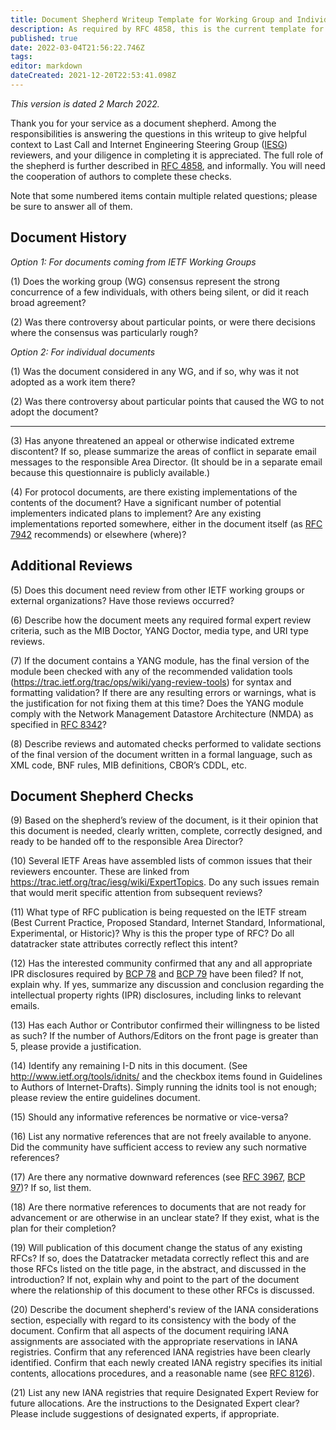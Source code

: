 ```yaml
---
title: Document Shepherd Writeup Template for Working Group and Individual Submissions
description: As required by RFC 4858, this is the current template for the Document Shepherd Write-Up. Changes are expected over time.
published: true
date: 2022-03-04T21:56:22.746Z
tags: 
editor: markdown
dateCreated: 2021-12-20T22:53:41.098Z
---
```


*This version is dated 2 March 2022.*

Thank you for your service as a document shepherd. Among the responsibilities is answering the questions in this writeup to give helpful context to Last Call and Internet Engineering Steering Group ([IESG](https://www.ietf.org/about/groups/iesg/)) reviewers, and your diligence in completing it is appreciated. The full role of the shepherd is further described in [RFC 4858](https://www.rfc-editor.org/rfc/rfc4858.html), and informally. You will need the cooperation of authors to complete these checks.

Note that some numbered items contain multiple related questions; please be sure to answer all of them.

## Document History
*Option 1: For documents coming from IETF Working Groups*

(1) Does the working group (WG) consensus represent the strong concurrence of a few individuals, with others being silent, or did it reach broad agreement?

(2) Was there controversy about particular points, or were there decisions where the consensus was particularly rough? 

*Option 2: For individual documents*

(1) Was the document considered in any WG, and if so, why was it not adopted as a work item there?
 
(2) Was there controversy about particular points that caused the WG to not adopt the document?

---
 
(3) Has anyone threatened an appeal or otherwise indicated extreme discontent? If so, please summarize the areas of conflict in separate email messages to the responsible Area Director. (It should be in a separate email because this questionnaire is publicly available.) 

(4) For protocol documents, are there existing implementations of the contents of the document? Have a significant number of potential implementers indicated plans to implement? Are any existing implementations reported somewhere, either in the document itself (as [RFC 7942](https://www.rfc-editor.org/rfc/rfc7942.html) recommends) or elsewhere (where)?

## Additional Reviews

(5) Does this document need review from other IETF working groups or external organizations? Have those reviews occurred?

(6) Describe how the document meets any required formal expert review criteria, such as the MIB Doctor, YANG Doctor, media type, and URI type reviews. 

(7) If the document contains a YANG module, has the final version of the module been checked with any of the recommended validation tools (https://trac.ietf.org/trac/ops/wiki/yang-review-tools) for syntax and formatting validation? If there are any resulting errors or warnings, what is the justification for not fixing them at this time? Does the YANG module comply with the Network Management Datastore Architecture (NMDA) as specified in [RFC 8342](https://www.rfc-editor.org/rfc/rfc8342.html)?

(8) Describe reviews and automated checks performed to validate sections of the final version of the document written in a formal language, such as XML code, BNF rules, MIB definitions, CBOR’s CDDL, etc.

## Document Shepherd Checks
(9) Based on the shepherd’s review of the document, is it their opinion that this document is needed, clearly written, complete, correctly designed, and ready to be handed off to the responsible Area Director?

(10) Several IETF Areas have assembled lists of common issues that their reviewers encounter. These are linked from https://trac.ietf.org/trac/iesg/wiki/ExpertTopics. Do any such issues remain that would merit specific attention from subsequent reviews?

(11) What type of RFC publication is being requested on the IETF stream (Best Current Practice, Proposed Standard, Internet Standard, Informational, Experimental, or Historic)? Why is this the proper type of RFC? Do all datatracker state attributes correctly reflect this intent?

(12) Has the interested community confirmed that any and all appropriate IPR disclosures required by [BCP 78](https://www.rfc-editor.org/info/bcp78) and [BCP 79](https://www.rfc-editor.org/info/bcp79) have been filed? If not, explain why. If yes, summarize any discussion and conclusion regarding the intellectual property rights (IPR) disclosures, including links to relevant emails.

(13) Has each Author or Contributor confirmed their willingness to be listed as such? If the number of Authors/Editors on the front page is greater than 5, please provide a justification.

(14) Identify any remaining I-D nits in this document. (See http://www.ietf.org/tools/idnits/ and the checkbox items found in Guidelines to Authors of Internet-Drafts). Simply running the idnits tool is not enough;  please review the entire guidelines document.

(15) Should any informative references be normative or vice-versa?

(16) List any normative references that are not freely available to anyone. Did the community have sufficient access to review any such normative references?

(17) Are there any normative downward references (see [RFC 3967](https://www.rfc-editor.org/rfc/rfc3967.html), [BCP 97](https://www.rfc-editor.org/info/bcp97))? If so, list them. 

(18) Are there normative references to documents that are not ready for advancement or are otherwise in an unclear state? If they exist, what is the plan for their completion?

(19) Will publication of this document change the status of any existing RFCs? If so, does the Datatracker metadata correctly reflect this and are those RFCs listed on the title page, in the abstract, and discussed in the introduction? If not, explain why and point to the part of the document where the relationship of this document to these other RFCs is discussed.

(20) Describe the document shepherd's review of the IANA considerations section, especially with regard to its consistency with the body of the document. Confirm that all aspects of the document requiring IANA assignments are associated with the appropriate reservations in IANA registries. Confirm that any referenced IANA registries have been clearly identified. Confirm that each newly created IANA registry specifies its initial contents, allocations procedures, and a reasonable name (see [RFC 8126](https://www.rfc-editor.org/rfc/rfc8126.html)). 

(21) List any new IANA registries that require Designated Expert Review for future allocations. Are the instructions to the Designated Expert clear? Please include suggestions of designated experts, if appropriate.
